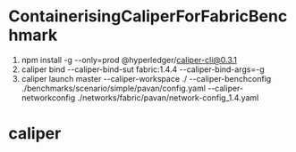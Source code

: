# ContainerisingCaliperForFabricBenchmark

1) npm install -g --only=prod @hyperledger/caliper-cli@0.3.1
2) caliper bind --caliper-bind-sut fabric:1.4.4 --caliper-bind-args=-g
3) caliper launch master --caliper-workspace ./ --caliper-benchconfig ./benchmarks/scenario/simple/pavan/config.yaml --caliper-networkconfig ./networks/fabric/pavan/network-config_1.4.yaml



# caliper
